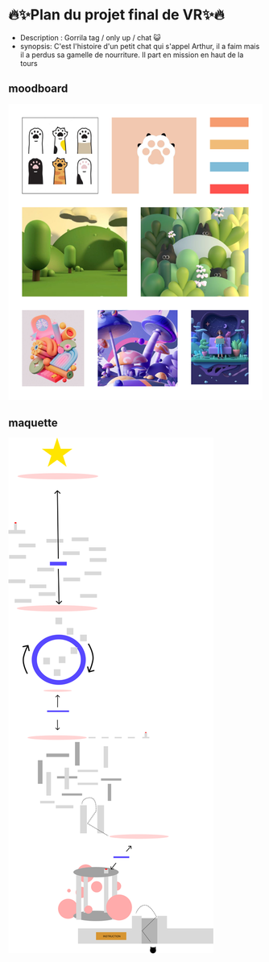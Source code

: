 # 🔥✨Plan du projet final de VR✨🔥

- Description : Gorrila tag / only up / chat 😺
- synopsis: C'est l'histoire d'un petit chat qui s'appel Arthur, il a faim mais il a perdus sa gamelle de nourriture. Il part en mission en haut de la tours

## moodboard
![image du moodboard](images/moodboard.png)

## maquette
![image de la maquette](images/environnement01.png)


